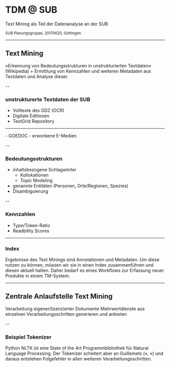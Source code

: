# TDM @ SUB

Text Mining als Teil der Datenanalyse an der SUB

<small>SUB Planungsgruppe, 20170620, Göttingen</small>

---

## Text Mining

»Erkennung von Bedeutungsstrukturen in unstrukturierten Textdaten« (Wikipedia)
\+ Ermittlung von Kennzahlen und weiteren Metadaten aus Textdaten und Analyse
dieser.

--

### unstrukturerte Textdaten der SUB

- Volltexte des GDZ (OCR)
- Digitale Editionen
- TextGrid Repository
<hr/> <!-- .element: class="fragment" data-fragment-index="1" -->
- GOEDOC <!-- .element: class="fragment" data-fragment-index="1" -->
- erworbene E-Medien <!-- .element: class="fragment" data-fragment-index="1" -->

--

### Bedeutungsstrukturen

- inhaltsbezogene Schlagwörter
  - Kollokationen
  - Topic Modeling
- genannte Entitäten (Personen, Orte/Regionen, Spezies)
- Disambiguierung

--

### Kennzahlen

- Type/Token-Ratio
- Readbility Scores

---

### Index

Ergebnisse des Text Minings sind Annotationen und Metadaten. Um diese nutzen zu
können, müssen wir sie in einen Index zusammenführen und diesen aktuell halten.
Daher bedarf es eines Workflows zur Erfassung neuer Produkte in einem TM-System.

---

## Zentrale Anlaufstelle Text Mining

Verarbeitung eigener/lizenzierter Dokumente
Mehrwertdienste aus einzelnen Verarbeitungsschritten generieren und anbieten

--

### Beispiel Tokenizer

Python NLTK ist eine State of the Art Programmbibliothek für Natural Language
Processing. Der Tokenizer scheitert aber an Guillemets (», «) und daraus
entstehen Folgefehler in allen weiteren Verarbeitungsschritten.
